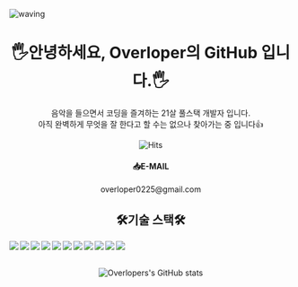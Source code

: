 ![waving](https://capsule-render.vercel.app/api?type=waving&height=180&text=Welcome!&fontAlign=80&fontAlignY=40&color=gradient&customColorList=0,2,2,5,30)
<div align="center">
<h1>🖐️안녕하세요, Overloper의 GitHub 입니다.🖐️</h1>
음악을 들으면서 코딩을 즐겨하는 21살 풀스택 개발자 입니다.<br>
아직 완벽하게 무엇을 잘 한다고 할 수는 없으나 찾아가는 중 입니다👍<br>

![Hits](https://hits.seeyoufarm.com/api/count/incr/badge.svg?url=https%3A%2F%2Fgithub.com%2Fkimseonghyoek%2Fhitcounter&count_bg=%235F7C61&title_bg=%235E5656&icon=&icon_color=%23E7E7E7&title=HITS&edge_flat=false)

<h4>📥E-MAIL</h4>
overloper0225@gmail.com

<br>
<h2>🛠️기술 스택🛠️</h2>  

<img align="left" src="https://img.shields.io/badge/HTML5-E34F26?style=flat-square&logo=HTML5&logoColor=white"/> 
<img align="left" src="https://img.shields.io/badge/SASS-CD679A?style=flat-square&logo=SASS&logoColor=white"/>
<img align="left" src="https://img.shields.io/badge/REACT-03A9F4?style=flat-square&logo=REACT&logoColor=white"/>
<img align="left" src="https://img.shields.io/badge/EXPRESS-4A9542?style=flat-square&logo=EXPRESS&logoColor=white"/>
<img align="left" src="https://img.shields.io/badge/JavaScript-F7DF1E?style=flat-square&logo=JavaScript&logoColor=white"/>
<img align="left"  src="https://img.shields.io/badge/jQuery-0769AD?style=flat-square&logo=jQuery&logoColor=white"/>
<img align="left" src="https://img.shields.io/badge/Python-0273b7?style=flat-square&logo=Python&logoColor=white"/>
<img align="left" src="https://img.shields.io/badge/MariaDB-003545?style=flat-square&logo=MariaDB&logoColor=white"/>
<img align="left" src="https://img.shields.io/badge/RDS-FF9800?style=flat-square&logo=AMAZON-AWS&logoColor=white"/>
<img align="left" src="https://img.shields.io/badge/EC2-FF9800?style=flat-square&logo=AMAZON-EC2&logoColor=white"/>
  <img align="left" src="https://img.shields.io/badge/WEBPACK-1C78C0?style=flat-square&logo=WEBPACK&logoColor=white"> 

<br>
<br>

![Overlopers's GitHub stats](https://github-readme-stats.vercel.app/api?username=kimseonghyoek&show_icons=true)
